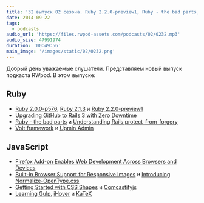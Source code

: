 ```yaml
---
title: '32 выпуск 02 сезона. Ruby 2.2.0-preview1, Ruby - the bad parts, Volt framework, Normalize-OpenType.css, iHover, KaTeX и прочее'
date: 2014-09-22
tags:
  - podcasts
audio_url: 'https://files.rwpod-assets.com/podcasts/02/0232.mp3'
audio_size: 47991974
duration: '00:49:56'
main_image: '/images/static/02/0232.png'
---
```


Добрый день уважаемые слушатели. Представляем новый выпуск подкаста RWpod. В этом выпуске:

## Ruby

- [Ruby 2.0.0-p576](https://www.ruby-lang.org/en/news/2014/09/19/ruby-2-0-0-p576-is-released/), [Ruby 2.1.3](https://www.ruby-lang.org/en/news/2014/09/19/ruby-2-1-3-is-released/) и [Ruby 2.2.0-preview1](https://www.ruby-lang.org/en/news/2014/09/18/ruby-2.2.0-preview1-released/)
- [Upgrading GitHub to Rails 3 with Zero Downtime](http://shayfrendt.com/posts/upgrading-github-to-rails-3-with-zero-downtime/)
- [Ruby - the bad parts](http://www.amberbit.com/blog/2014/9/9/ruby-the-bad-parts/) и [Understanding Rails protect_from_forgery](http://blog.nvisium.com/2014/09/understanding-protectfromforgery.html)
- [Volt framework](http://voltframework.com/) и [Upmin Admin](https://www.upmin.com/admin-rails)

## JavaScript

- [Firefox Add-on Enables Web Development Across Browsers and Devices](https://hacks.mozilla.org/2014/09/firefox-tools-adapter/)
- [Built-in Browser Support for Responsive Images](http://www.html5rocks.com/en/tutorials/responsive/picture-element/) и [Introducing Normalize-OpenType.css](http://kennethormandy.com/journal/normalize-opentype-css)
- [Getting Started with CSS Shapes](http://www.html5rocks.com/en/tutorials/shapes/getting-started/) и [Comcastifyjs](http://theonion.github.io/comcastifyjs/)
- [Learning Gulp](http://hmphry.com/gulp/), [iHover](http://gudh.github.io/ihover/dist/index.html) и [KaTeX](http://khan.github.io/KaTeX/)
